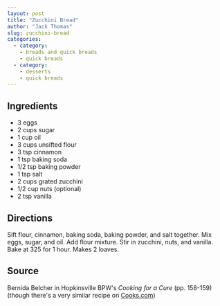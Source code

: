 ```yaml
---
layout: post
title: "Zucchini Bread"
author: "Jack Thomas"
slug: zucchini-bread
categories:
  - category:
    - breads and quick breads
    - quick breads
  - category:
    - desserts
    - quick breads
---
```


## Ingredients

- 3 eggs
- 2 cups sugar
- 1 cup oil
- 3 cups unsifted flour
- 3 tsp cinnamon
- 1 tsp baking soda
- 1/2 tsp baking powder
- 1 tsp salt
- 2 cups grated zucchini
- 1/2 cup nuts (optional)
- 2 tsp vanilla

## Directions

Sift flour, cinnamon, baking soda, baking powder, and salt together. Mix eggs, sugar, and oil. Add flour mixture. Stir in zucchini, nuts, and vanilla. Bake at 325 for 1 hour. Makes 2 loaves.

## Source

Bernida Belcher in Hopkinsville BPW's *Cooking for a Cure* (pp. 158-159) (though there's a very similar recipe on [Cooks.com](http://www.cooks.com/recipe/5d7s24iw/zucchini-bread.html))
